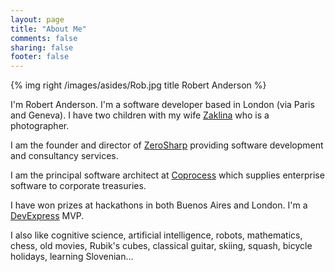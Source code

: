 ```yaml
---
layout: page
title: "About Me"
comments: false
sharing: false
footer: false
---
```

{% img right /images/asides/Rob.jpg title Robert Anderson %}

I'm Robert Anderson.  I'm a software developer based in London (via Paris and Geneva). I have two children with my wife [Zaklina](http://zaklinaanderson.com/) who is a photographer.

I am the founder and director of [ZeroSharp](http://www.zerosharp.com/) providing software development and consultancy services. 

I am the principal software architect at [Coprocess](http://www.coprocess.com/) which supplies enterprise software to corporate treasuries.

I have won prizes at hackathons in both Buenos Aires and London. I'm a [DevExpress](https://www.devexpress.com/Home/Community/mvp.xml) MVP.

I also like cognitive science, artificial intelligence, robots, mathematics, chess, old movies, Rubik's cubes, classical guitar, skiing, squash, bicycle holidays, learning Slovenian...